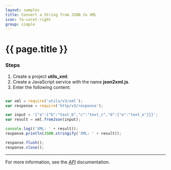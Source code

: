```yaml
---
layout: samples
title: Convert a String from JSON to XML
icon: fa-caret-right
group: simple
---
```


{{ page.title }}
===

### Steps

1. Create a project **utils_xml**.
2. Create a JavaScript service with the name **json2xml.js**.
3. Enter the following content:

```javascript

var xml = require('utils/v3/xml');
var response = require('http/v3/response');

var input = '{"a":{"b":"text_b","c":"text_c","d":{"e":"text_e"}}}';
var result = xml.fromJson(input);

console.log(('XML: ' + result));
response.println(JSON.stringify('XML: ' + result));

response.flush();
response.close();

```

---

For more information, see the *[API](../api/)* documentation.
